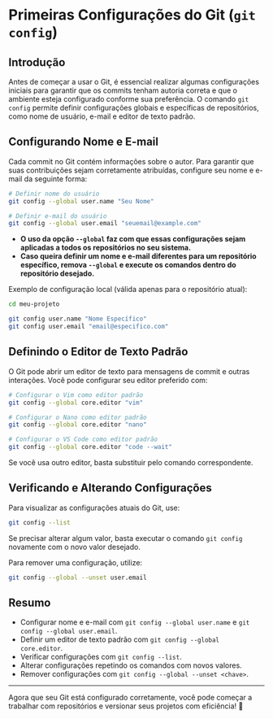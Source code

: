 # Primeiras Configurações do Git (`git config`)

## Introdução

Antes de começar a usar o Git, é essencial realizar algumas configurações iniciais para garantir que os commits tenham autoria correta e que o ambiente esteja configurado conforme sua preferência. O comando `git config` permite definir configurações globais e específicas de repositórios, como nome de usuário, e-mail e editor de texto padrão.

## Configurando Nome e E-mail

Cada commit no Git contém informações sobre o autor. Para garantir que suas contribuições sejam corretamente atribuídas, configure seu nome e e-mail da seguinte forma:

```sh
# Definir nome do usuário
git config --global user.name "Seu Nome"

# Definir e-mail do usuário
git config --global user.email "seuemail@example.com"
```

- **O uso da opção `--global` faz com que essas configurações sejam aplicadas a todos os repositórios no seu sistema.**  
- **Caso queira definir um nome e e-mail diferentes para um repositório específico, remova `--global` e execute os comandos dentro do repositório desejado.**

Exemplo de configuração local (válida apenas para o repositório atual):

```sh
cd meu-projeto

git config user.name "Nome Específico"
git config user.email "email@especifico.com"
```

## Definindo o Editor de Texto Padrão

O Git pode abrir um editor de texto para mensagens de commit e outras interações. Você pode configurar seu editor preferido com:

```sh
# Configurar o Vim como editor padrão
git config --global core.editor "vim"

# Configurar o Nano como editor padrão
git config --global core.editor "nano"

# Configurar o VS Code como editor padrão
git config --global core.editor "code --wait"
```

Se você usa outro editor, basta substituir pelo comando correspondente.

## Verificando e Alterando Configurações

Para visualizar as configurações atuais do Git, use:

```sh
git config --list
```

Se precisar alterar algum valor, basta executar o comando `git config` novamente com o novo valor desejado.

Para remover uma configuração, utilize:

```sh
git config --global --unset user.email
```


## Resumo

- Configurar nome e e-mail com `git config --global user.name` e `git config --global user.email`.  
- Definir um editor de texto padrão com `git config --global core.editor`.  
- Verificar configurações com `git config --list`.  
- Alterar configurações repetindo os comandos com novos valores.  
- Remover configurações com `git config --global --unset <chave>`.

---

Agora que seu Git está configurado corretamente, você pode começar a trabalhar com repositórios e versionar seus projetos com eficiência! 🚀